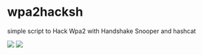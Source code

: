 # wpa2hacksh

simple script to Hack Wpa2 with Handshake Snooper and hashcat 


<img src="scrren/s1.jpg">   
<img src="scrren/s2.jpg">   
